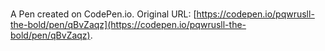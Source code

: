 # 

A Pen created on CodePen.io. Original URL: [https://codepen.io/pqwrusll-the-bold/pen/qBvZaqz](https://codepen.io/pqwrusll-the-bold/pen/qBvZaqz).

